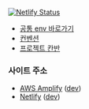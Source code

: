 [![Netlify Status](https://api.netlify.com/api/v1/badges/56eb5d8c-0b26-4e55-bce1-6f9c0b92b717/deploy-status)](https://app.netlify.com/sites/albaform/deploys)

- [공통 env 바로가기](https://www.notion.so/jiin-seok/env-2ea174d5f28e4bc5befb198a0e907b40?pvs=4)
- [컨벤션](https://jiin-seok.notion.site/b14745db3b5f44ddbd5b1614ec2d5bf7?pvs=4)
- [프로젝트 칸반](https://github.com/orgs/team-final/projects/1?query=sort%3Aupdated-desc+is%3Aopen)

### 사이트 주소

- [AWS Amplify](https://main.d3jxl4gw15q26p.amplifyapp.com) ([dev](https://dev.d3jxl4gw15q26p.amplifyapp.com))
- [Netlify](https://albaform.netlify.app) ([dev](https://albaform.netlify.app))
